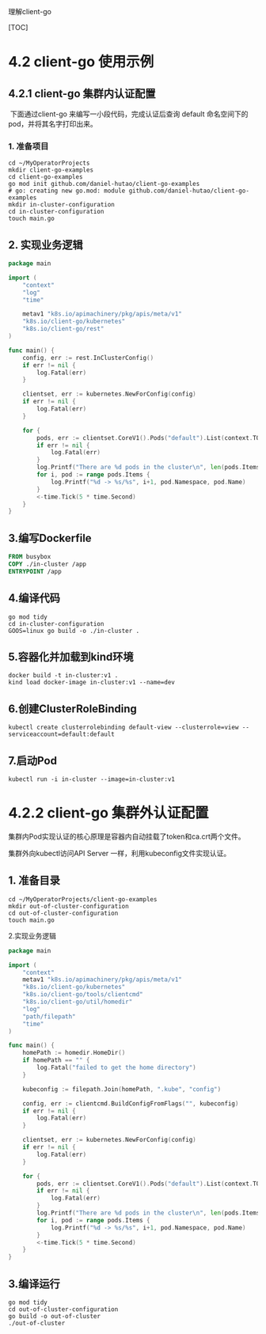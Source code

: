 理解client-go

[TOC]

# 4.2 client-go 使用示例

## 4.2.1 client-go 集群内认证配置

​	下面通过client-go 来编写一小段代码，完成认证后查询 default 命名空间下的 pod，并将其名字打印出来。

### 1. 准备项目

```shell
cd ~/MyOperatorProjects
mkdir client-go-examples
cd client-go-examples
go mod init github.com/daniel-hutao/client-go-examples
# go: creating new go.mod: module github.com/daniel-hutao/client-go-examples
mkdir in-cluster-configuration
cd in-cluster-configuration
touch main.go
```



## 2. 实现业务逻辑

```go
package main

import (
    "context"
    "log"
    "time"

    metav1 "k8s.io/apimachinery/pkg/apis/meta/v1"
    "k8s.io/client-go/kubernetes"
    "k8s.io/client-go/rest"
)

func main() {
    config, err := rest.InClusterConfig()
    if err != nil {
        log.Fatal(err)
    }

    clientset, err := kubernetes.NewForConfig(config)
    if err != nil {
        log.Fatal(err)
    }

    for {
        pods, err := clientset.CoreV1().Pods("default").List(context.TODO(), metav1.ListOptions{})
        if err != nil {
            log.Fatal(err)
        }
        log.Printf("There are %d pods in the cluster\n", len(pods.Items))
        for i, pod := range pods.Items {
            log.Printf("%d -> %s/%s", i+1, pod.Namespace, pod.Name)
        }
        <-time.Tick(5 * time.Second)
    }
}

```

## 3.编写Dockerfile

```dockerfile
FROM busybox
COPY ./in-cluster /app
ENTRYPOINT /app
```



## 4.编译代码

```shell
go mod tidy
cd in-cluster-configuration
GOOS=linux go build -o ./in-cluster .
```

## 5.容器化并加载到kind环境

```shell
docker build -t in-cluster:v1 .
kind load docker-image in-cluster:v1 --name=dev
```

## 6.创建ClusterRoleBinding

```shell
kubectl create clusterrolebinding default-view --clusterrole=view --serviceaccount=default:default
```

## 7.启动Pod

```shell
kubectl run -i in-cluster --image=in-cluster:v1
```



# 4.2.2 client-go 集群外认证配置

集群内Pod实现认证的核心原理是容器内自动挂载了token和ca.crt两个文件。

集群外向kubectl访问API Server 一样，利用kubeconfig文件实现认证。

## 1. 准备目录

```shell
cd ~/MyOperatorProjects/client-go-examples
mkdir out-of-cluster-configuration
cd out-of-cluster-configuration
touch main.go

```

2.实现业务逻辑

```go
package main

import (
	"context"
	metav1 "k8s.io/apimachinery/pkg/apis/meta/v1"
	"k8s.io/client-go/kubernetes"
	"k8s.io/client-go/tools/clientcmd"
	"k8s.io/client-go/util/homedir"
	"log"
	"path/filepath"
	"time"
)

func main() {
	homePath := homedir.HomeDir()
	if homePath == "" {
		log.Fatal("failed to get the home directory")
	}

	kubeconfig := filepath.Join(homePath, ".kube", "config")

	config, err := clientcmd.BuildConfigFromFlags("", kubeconfig)
	if err != nil {
		log.Fatal(err)
	}

	clientset, err := kubernetes.NewForConfig(config)
	if err != nil {
		log.Fatal(err)
	}

	for {
		pods, err := clientset.CoreV1().Pods("default").List(context.TODO(), metav1.ListOptions{})
		if err != nil {
			log.Fatal(err)
		}
		log.Printf("There are %d pods in the cluster\n", len(pods.Items))
		for i, pod := range pods.Items {
			log.Printf("%d -> %s/%s", i+1, pod.Namespace, pod.Name)
		}
		<-time.Tick(5 * time.Second)
	}
}

```

## 3.编译运行

```shell
go mod tidy
cd out-of-cluster-configuration
go build -o out-of-cluster
./out-of-cluster
```

